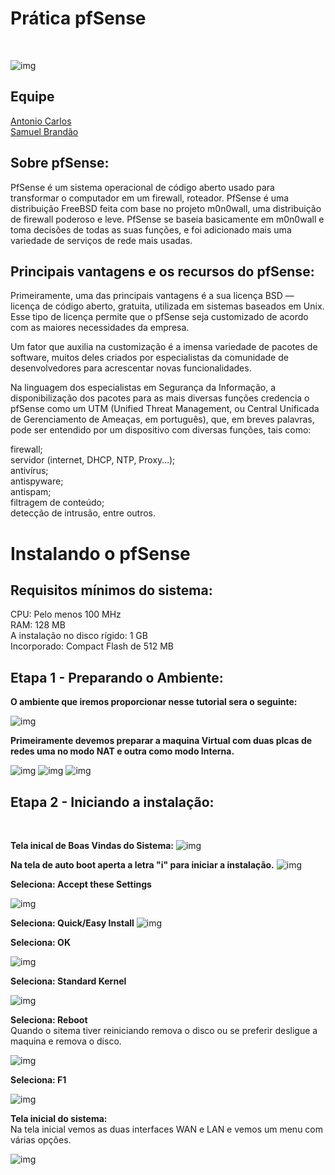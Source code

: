 # Prática pfSense
<br>

![img](https://github.com/AnttoniC/Seguranca-da-Informacao/blob/master/pfSense/img/download.png)

## Equipe
[Antonio Carlos](https://github.com/AnttoniC/Seguranca-da-Informacao)<br>
[Samuel Brandão](https://github.com/SamuelBrandao08/Seguranca)

## Sobre pfSense:

PfSense é um sistema operacional de código aberto usado para transformar o computador em um
firewall, roteador. PfSense é uma distribuição FreeBSD feita com base no projeto m0n0wall, uma distribuição
de firewall poderoso e leve. PfSense se baseia basicamente em m0n0wall e toma decisões de todas as suas
funções, e foi adicionado mais uma variedade de serviços de rede mais usadas.

## Principais vantagens e os recursos do pfSense:
Primeiramente, uma das principais vantagens é a sua licença BSD — licença de código aberto, gratuita, utilizada em sistemas baseados em Unix. Esse tipo de licença permite que o pfSense seja customizado de acordo com as maiores necessidades da empresa.

Um fator que auxilia na customização é a imensa variedade de pacotes de software, muitos deles criados por especialistas da comunidade de desenvolvedores para acrescentar novas funcionalidades.

Na linguagem dos especialistas em Segurança da Informação, a disponibilização dos pacotes para as mais diversas funções credencia o pfSense como um UTM (Unified Threat Management, ou Central Unificada de Gerenciamento de Ameaças, em português), que, em breves palavras, pode ser entendido por um dispositivo com diversas funções, tais como:

firewall;<br>
servidor (internet, DHCP, NTP, Proxy…);<br>
antivírus;<br>
antispyware;<br>
antispam;<br>
filtragem de conteúdo;<br>
detecção de intrusão, entre outros.

# Instalando o pfSense

## Requisitos mínimos do sistema:

CPU:                             Pelo menos 100 MHz<br>
RAM:                             128 MB<br>
A instalação no disco rígido:	   1 GB<br>
Incorporado:                     Compact Flash de 512 MB

## Etapa 1 - Preparando o Ambiente:

<strong>O ambiente que iremos proporcionar nesse tutorial sera o seguinte:</strong>

![img](https://github.com/AnttoniC/Seguranca-da-Informacao/blob/master/pfSense/img/Ambiente%20Pfsense.png)


<strong>Primeiramente devemos preparar a maquina Virtual com duas plcas de redes uma no modo NAT e outra como modo Interna.</strong>

![img](https://github.com/AnttoniC/Seguranca-da-Informacao/blob/master/pfSense/img/P13.png)
![img](https://github.com/AnttoniC/Seguranca-da-Informacao/blob/master/pfSense/img/P15.png)
![img](https://github.com/AnttoniC/Seguranca-da-Informacao/blob/master/pfSense/img/P14.png)

## Etapa 2 - Iniciando a instalação:
<br>

<strong>Tela inical de Boas Vindas do Sistema:</strong>
![img](https://github.com/AnttoniC/Seguranca-da-Informacao/blob/master/pfSense/img/P00.png)


<strong>Na tela de auto boot aperta a letra "i" para iniciar a instalação.</strong>
![img](https://github.com/AnttoniC/Seguranca-da-Informacao/blob/master/pfSense/img/P1.png)

<strong>Seleciona: Accept these Settings</strong>

![img](https://github.com/AnttoniC/Seguranca-da-Informacao/blob/master/pfSense/img/P2.png)

<strong>Seleciona: Quick/Easy Install</strong>
![img](https://github.com/AnttoniC/Seguranca-da-Informacao/blob/master/pfSense/img/P3.png)

<strong>Seleciona: OK</strong>

![img](https://github.com/AnttoniC/Seguranca-da-Informacao/blob/master/pfSense/img/P4.png)

<strong>Seleciona: Standard Kernel</strong>

![img](https://github.com/AnttoniC/Seguranca-da-Informacao/blob/master/pfSense/img/P5.png)

<strong>Seleciona: Reboot</strong><br>
Quando o sitema tiver reiniciando remova o disco ou se preferir desligue a maquina e remova o disco.

![img](https://github.com/AnttoniC/Seguranca-da-Informacao/blob/master/pfSense/img/P6.png)

<strong>Seleciona: F1</strong>

![img](https://github.com/AnttoniC/Seguranca-da-Informacao/blob/master/pfSense/img/P7.png)


<strong>Tela inicial do sistema:</strong><br>
Na tela inicial vemos as duas interfaces WAN e LAN e vemos um menu com várias opções.  

![img](https://github.com/AnttoniC/Seguranca-da-Informacao/blob/master/pfSense/img/P8.png)

<strong></strong>

